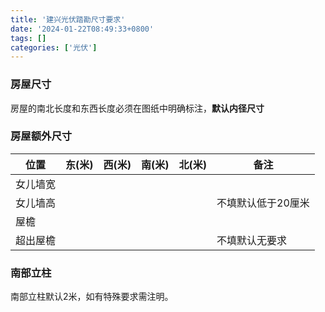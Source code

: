 ```yaml
---
title: '建兴光伏踏勘尺寸要求'
date: '2024-01-22T08:49:33+0800'
tags: []
categories: ['光伏']
---
```

### 房屋尺寸

房屋的南北长度和东西长度必须在图纸中明确标注，**默认内径尺寸**

### 房屋额外尺寸

| 位置     | 东(米) | 西(米) | 南(米) | 北(米) | 备注               |
| -------- | ------ | ------ | ------ | ------ | ------------------ |
| 女儿墙宽 |        |        |        |        |                    |
| 女儿墙高 |        |        |        |        | 不填默认低于20厘米 |
| 屋檐     |        |        |        |        |                    |
| 超出屋檐 |        |        |        |        | 不填默认无要求     |

### 南部立柱

南部立柱默认2米，如有特殊要求需注明。
